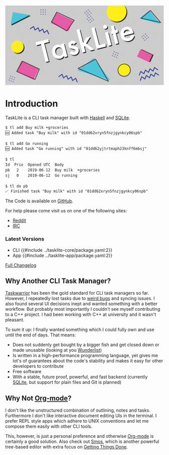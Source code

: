 ![Logo banner](./images/banner@2.png)

# Introduction

TaskLite is a CLI task manager built with [Haskell] and [SQLite].

[Haskell]: https://haskell.org
[SQLite]: https://sqlite.org

```txt
$ tl add Buy milk +groceries
🆕 Added task "Buy milk" with id "01dd62xryn5fnzjgynkcy06spb"

$ tl add Go running
🆕 Added task "Go running" with id "01dd62yjtrtmaph23knff6mbsj"

$ tl
Id  Prio  Opened UTC  Body
pb   2    2019-06-12  Buy milk  +groceries
sj   0    2019-06-12  Go running

$ tl do pb
✅ Finished task "Buy milk" with id "01dd62xryn5fnzjgynkcy06spb"
```

The Code is available on [GitHub].

[GitHub]: https://github.com/ad-si/tasklite


For help please come visit us on one of the following sites:

- [Reddit](https://www.reddit.com/r/TaskLite/)
- [IRC](irc://chat.freenode.net:6697/TaskLite)


### Latest Versions

- CLI {{#include ../tasklite-core/package.yaml:2}}
- App {{#include ../tasklite-app/package.yaml:2}}

[Full Changelog](/changelog.html)


## Why Another CLI Task Manager?

[Taskwarrior] has been the gold standard for CLI task managers so far.
However, I repeatedly lost tasks due to [weird bugs]
and syncing issues.
I also found several UI decisions inept and wanted something
with a better workflow.
But probably most importantly I couldn't see myself contributing
to a C++ project.
I had been working with C++ at university and it wasn't pleasant.

To sum it up: I finally wanted something which I could fully own
and use until the end of days.
That means:

- Does not suddenly get bought by a bigger fish and get closed down
    or made unusable (looking at you [Wunderlist])
- Is written in a high-performance programming language,
    yet gives me lot's of guarantees about the code's stability
    and makes it easy for other developers to contribute
- Free software
- With a stable, future proof, powerful, and fast backend
    (currently [SQLite], but support for plain files and Git is planned)

[Wunderlist]:
  https://www.theverge.com/2018/3/21/17146308/microsoft-wunderlist-to-do-app-acquisition-complicated
[Taskwarrior]: https://taskwarrior.org
[weird bugs]: https://github.com/GothenburgBitFactory/taskwarrior/issues/1831


## Why Not [Org-mode]?

I don't like the unstructured combination of outlining, notes and tasks.
Furthermore I don't like interactive document editing UIs in the terminal.
I prefer REPL style apps which adhere to UNIX conventions and let
me compose them easily with other CLI tools.

This, however, is just a personal preference
and otherwise [Org-mode] is certainly a good solution.
Also check out [Smos],
which is another powerful tree-based editor with extra focus
on [Getting Things Done].

[Org-mode]: https://orgmode.org/
[Smos]: https://smos.cs-syd.eu/
[Getting Things Done]: https://en.wikipedia.org/wiki/Getting_Things_Done
